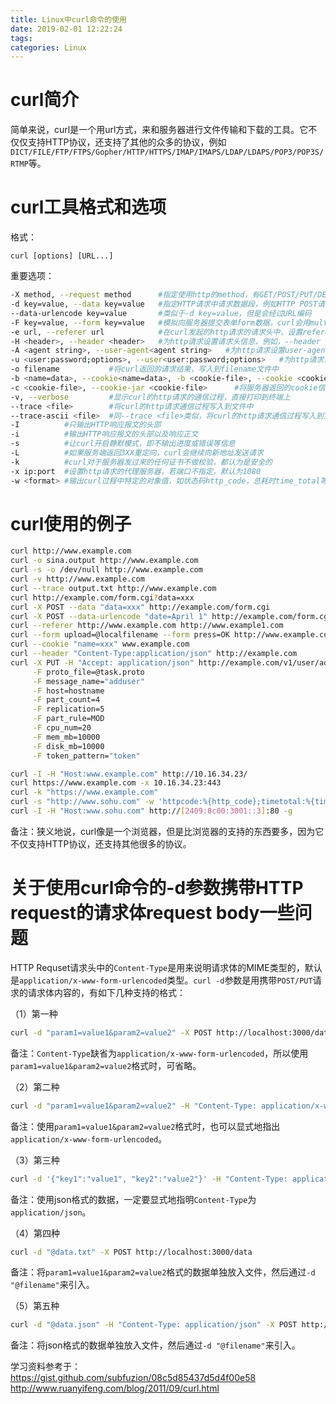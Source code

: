 ```yaml
---
title: Linux中curl命令的使用
date: 2019-02-01 12:22:24
tags:
categories: Linux
---
```


# curl简介

简单来说，curl是一个用url方式，来和服务器进行文件传输和下载的工具。它不仅仅支持HTTP协议，还支持了其他的众多的协议，例如`DICT/FILE/FTP/FTPS/Gopher/HTTP/HTTPS/IMAP/IMAPS/LDAP/LDAPS/POP3/POP3S/RTMP`等。

# curl工具格式和选项

格式：

```
curl [options] [URL...]
```

重要选项：

```bash
-X method, --request method      #指定使用http的method，有GET/POST/PUT/DELETE等等，默认是GET方法
-d key=value, --data key=value   #指定HTTP请求中请求数据段，例如HTTP POST请求时需要传递给服务器的数据，一个curl命令中，可以用多个-d选项，curl会将他们合并成key1=value1&key2=value2…
--data-urlencode key=value       #类似于-d key=value，但是会经过URL编码
-F key=value, --form key=value   #模拟向服务器提交表单form数据，curl会用multipart/form-data的格式传递给服务器，而-d选项使用的是application/x-www-form-urlencoded，一个curl命令中，同样可以有多个-F选项
-e url, --referer url            #在curl发起的http请求的请求头中，设置referer信息，向目标请求站点说明本次的http请求是来自那个http页面
-H <header>, --header <header>   #为http请求设置请求头信息，例如，--header "Content-Type:application/json" -H Host:www.baididu.com
-A <agent string>, --user-agent<agent string>   #为http请求设置user-agent信息，这个字段是用来表示客户端的设备信息。服务器有时会根据这个字段，针对不同设备，返回不同格式的网页
-u <user:password;options>, --user<user:password;options>   #为http请求设置用户名和密码
-o filename           #将curl返回的请求结果，写入到filename文件中
-b <name=data>, --cookie<name=data>, -b <cookie-file>, --cookie <cookie-file>  #为curl的http请求携带cookies信息，可以在命令行用key=value设置，也可以从一个文件中读取
-c <cookie-file>, --cookie-jar <cookie-file>      #将服务器返回的cookie信息写入到本地文件中
-v, --verbose         #显示curl的http请求的通信过程，直接打印到终端上
--trace <file>        #将curl的http请求通信过程写入到文件中
--trace-ascii <file>  #同--trace <file>类似，将curl的http请求通信过程写入到文件中
-I          #只输出HTTP响应报文的头部
-i          #输出HTTP响应报文的头部以及响应正文
-s          #让curl开启静默模式，即不输出进度或错误等信息
-L          #如果服务端返回3XX重定向，curl会继续向新地址发送请求
-k          #curl对于服务器发过来的任何证书不做校验，都认为是安全的
-x ip:port  #设置http请求的代理服务器，若端口不指定，默认为1080
-w <format> #输出curl过程中特定的对象值，如状态码http_code，总耗时time_total等
```

# curl使用的例子

```bash
curl http://www.example.com
curl -o sina.output http://www.example.com
curl -s -o /dev/null http://www.example.com
curl -v http://www.example.com
curl --trace output.txt http://www.example.com
curl http://example.com/form.cgi?data=xxx
curl -X POST --data "data=xxx" http://example.com/form.cgi
curl -X POST --data-urlencode "date=April 1" http://example.com/form.cgi
curl --referer http://www.example.com http://www.example1.com
curl --form upload=@localfilename --form press=OK http://www.example.com  #利用curl上传文件
curl --cookie "name=xxx" www.example.com
curl --header "Content-Type:application/json" http://example.com
curl -X PUT -H "Accept: application/json" http://example.com/v1/user/add --basic -u user:passwd \
     -F proto_file=@task.proto                                          \
     -F message_name="adduser"                                          \
     -F host=hostname                                                   \
     -F part_count=4                                                    \
     -F replication=5                                                   \
     -F part_rule=MOD                                                   \
     -F cpu_num=20                                                      \
     -F mem_mb=10000                                                    \
     -F disk_mb=10000                                                   \
     -F token_pattern="token"                                           \

curl -I -H "Host:www.example.com" http://10.16.34.23/
curl https://www.example.com -x 10.16.34.23:443
curl -k "https://www.example.com"
curl -s "http://www.sohu.com" -w 'httpcode:%{http_code};timetotal:%{time_total}' -o /dev/null
curl -I -H "Host:www.sohu.com" http://[2409:8c00:3001::3]:80 -g
```

备注：狭义地说，curl像是一个浏览器，但是比浏览器的支持的东西要多，因为它不仅支持HTTP协议，还支持其他很多的协议。

# 关于使用curl命令的-d参数携带HTTP request的请求体request body一些问题

HTTP Requset请求头中的`Content-Type`是用来说明请求体的MIME类型的，默认是`application/x-www-form-urlencoded`类型。`curl -d`参数是用携带`POST/PUT`请求的请求体内容的，有如下几种支持的格式：

（1）第一种

```bash
curl -d "param1=value1&param2=value2" -X POST http://localhost:3000/data
```

备注：`Content-Type`缺省为`application/x-www-form-urlencoded`，所以使用`param1=value1&param2=value2`格式时，可省略。

（2）第二种

```bash
curl -d "param1=value1&param2=value2" -H "Content-Type: application/x-www-form-urlencoded" -X POST http://localhost:3000/data
```

备注：使用`param1=value1&param2=value2`格式时，也可以显式地指出`application/x-www-form-urlencoded`。

（3）第三种

```bash
curl -d '{"key1":"value1", "key2":"value2"}' -H "Content-Type: application/json" -X POST http://localhost:3000/data
```

备注：使用json格式的数据，一定要显式地指明`Content-Type`为`application/json`。

（4）第四种

```bash
curl -d "@data.txt" -X POST http://localhost:3000/data
```

备注：将`param1=value1&param2=value2`格式的数据单独放入文件，然后通过`-d "@filename"`来引入。

（5）第五种

```bash
curl -d "@data.json" -H "Content-Type: application/json" -X POST http://localhost:3000/data
```

备注：将json格式的数据单独放入文件，然后通过`-d "@filename"`来引入。

学习资料参考于：
https://gist.github.com/subfuzion/08c5d85437d5d4f00e58
http://www.ruanyifeng.com/blog/2011/09/curl.html
